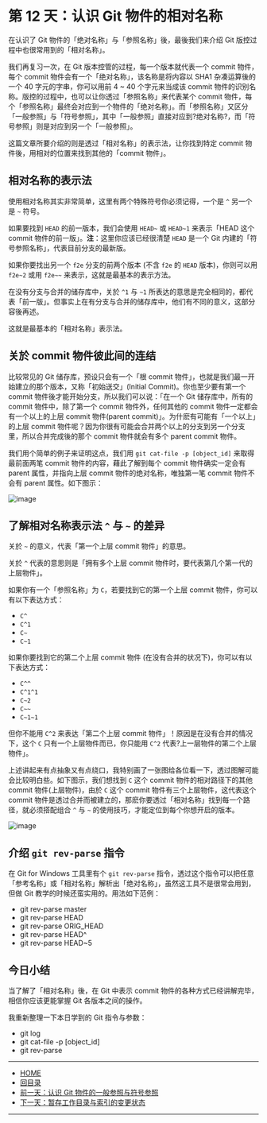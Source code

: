 ﻿第 12 天：认识 Git 物件的相对名称
=================================================

在认识了 Git 物件的「绝对名称」与「参照名称」後，最後我们来介绍 Git 版控过程中也很常用到的「相对名称」。

我们再复习一次，在 Git 版本控管的过程，每一个版本就代表一个 commit 物件，每个 commit 物件会有一个「绝对名称」，该名称是将内容以 SHA1 杂凑运算後的一个 40 字元的字串，你可以用前 4 ~ 40 个字元来当成该 commit 物件的识别名称。版控的过程中，也可以让你透过「参照名称」来代表某个 commit 物件，每个「参照名称」最终会对应到一个物件的「绝对名称」。而「参照名称」又区分「一般参照」与「符号参照」，其中「一般参照」直接对应到?绝对名称?，而「符号参照」则是对应到另一个「一般参照」。

这篇文章所要介绍的则是透过「相对名称」的表示法，让你找到特定 commit 物件後，用相对的位置来找到其他的「commit 物件」。

相对名称的表示法
----------------

使用相对名称其实非常简单，这里有两个特殊符号你必须记得，一个是 `^` 另一个是 `~` 符号。

如果要找到 `HEAD` 的前一版本，我们会使用 `HEAD~` 或 `HEAD~1` 来表示「HEAD 这个 commit 物件的前一版」。**注**：这里你应该已经很清楚 `HEAD` 是一个 Git 内建的「符号参照名称」，代表目前分支的最新版。

如果你要找出另一个 `f2e` 分支的前两个版本 (不含 `f2e` 的 `HEAD` 版本)，你则可以用 `f2e~2` 或用 `f2e~~` 来表示，这就是最基本的表示方法。

在没有分支与合并的储存库中，关於 `^1` 与 `~1` 所表达的意思是完全相同的，都代表「前一版」。但事实上在有分支与合并的储存库中，他们有不同的意义，这部分容後再述。

这就是最基本的「相对名称」表示法。


关於 commit 物件彼此间的连结
---------------------------

比较常见的 Git 储存库，预设只会有一个「根 commit 物件」，也就是我们最一开始建立的那个版本，又称「初始送交」(Initial Commit)。你也至少要有第一个 commit 物件後才能开始分支，所以我们可以说：「在一个 Git 储存库中，所有的 commit 物件中，除了第一个 commit 物件外，任何其他的 commit 物件一定都会有一个以上的上层 commit 物件(parent commit)」。为什麽有可能有「一个以上」的上层 commit 物件呢？因为你很有可能会合并两个以上的分支到另一个分支里，所以合并完成後的那个 commit 物件就会有多个 parent commit 物件。

我们用个简单的例子来证明这点，我们用 `git cat-file -p [object_id]` 来取得最前面两笔 commit 物件的内容，藉此了解到每个 commit 物件确实一定会有 parent 属性，并指向上层 commit 物件的绝对名称，唯独第一笔 commit 物件不会有 parent 属性。如下图示：

![image](../figures/12/01.png)

了解相对名称表示法 `^` 与 `~` 的差异
------------------------------------

关於 `~` 的意义，代表「第一个上层 commit 物件」的意思。

关於 `^` 代表的意思则是「拥有多个上层 commit 物件时，要代表第几个第一代的上层物件」。

如果你有一个「参照名称」为 `C`，若要找到它的第一个上层 commit 物件，你可以有以下表达方式：

* `C^`
* `C^1`
* `C~`
* `C~1`

如果你要找到它的第二个上层 commit 物件 (在没有合并的状况下)，你可以有以下表达方式：

* `C^^`
* `C^1^1`
* `C~2`
* `C~~`
* `C~1~1`

但你不能用 `C^2` 来表达「第二个上层 commit 物件」！原因是在没有合并的情况下，这个 `C` 只有一个上层物件而已，你只能用 `C^2` 代表?上一层物件的第二个上层物件」。

上述讲起来有点抽象又有点绕口，我特别画了一张图给各位看一下，透过图解可能会比较明白些。如下图示，我们想找到 `C` 这个 commit 物件的相对路径下的其他 commit 物件(上层物件)，由於 `C` 这个 commit 物件有三个上层物件，这代表这个 commit 物件是透过合并而被建立的，那麽你要透过「相对名称」找到每一个路径，就必须搭配组合 `^` 与 `~` 的使用技巧，才能定位到每个你想开启的版本。

![image](../figures/12/02.png)


介绍 `git rev-parse` 指令
--------------------------

在 Git for Windows 工具里有个 `git rev-parse` 指令，透过这个指令可以把任意「参考名称」或「相对名称」解析出「绝对名称」，虽然这工具不是很常会用到，但做 Git 教学的时候还蛮实用的。用法如下范例：

* git rev-parse master
* git rev-parse HEAD
* git rev-parse ORIG_HEAD
* git rev-parse HEAD^
* git rev-parse HEAD~5


今日小结
-------

当了解了「相对名称」後，在 Git 中表示 commit 物件的各种方式已经讲解完毕，相信你应该更能掌握 Git 各版本之间的操作。

我重新整理一下本日学到的 Git 指令与参数：

* git log
* git cat-file -p [object_id]
* git rev-parse




-------
* [HOME](../README.md)
* [回目录](README.md)
* [前一天：认识 Git 物件的一般参照与符号参照](11.md)
* [下一天：暂存工作目录与索引的变更状态](13.md)

-------


